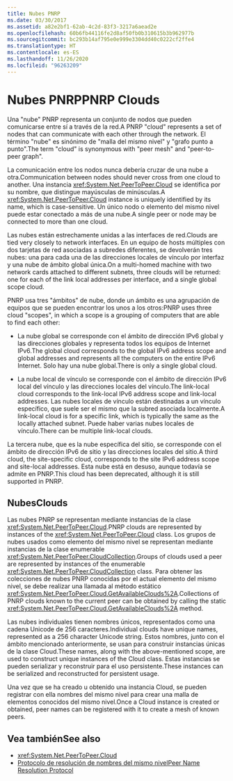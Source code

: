 ```yaml
---
title: Nubes PNRP
ms.date: 03/30/2017
ms.assetid: a82e2bf1-62ab-4c2d-83f3-3217a6aead2e
ms.openlocfilehash: 60b6fb44116fe2d8af50fb0b310615b3b962977b
ms.sourcegitcommit: bc293b14af795e0e999e3304dd40c0222cf2ffe4
ms.translationtype: HT
ms.contentlocale: es-ES
ms.lasthandoff: 11/26/2020
ms.locfileid: "96263209"
---
```

# <a name="pnrp-clouds"></a><span data-ttu-id="24ad7-102">Nubes PNRP</span><span class="sxs-lookup"><span data-stu-id="24ad7-102">PNRP Clouds</span></span>

<span data-ttu-id="24ad7-103">Una "nube" PNRP representa un conjunto de nodos que pueden comunicarse entre sí a través de la red.</span><span class="sxs-lookup"><span data-stu-id="24ad7-103">A PNRP "cloud" represents a set of nodes that can communicate with each other through the network.</span></span> <span data-ttu-id="24ad7-104">El término "nube" es sinónimo de "malla del mismo nivel" y "grafo punto a punto".</span><span class="sxs-lookup"><span data-stu-id="24ad7-104">The term "cloud" is synonymous with "peer mesh" and "peer-to-peer graph".</span></span>  
  
 <span data-ttu-id="24ad7-105">La comunicación entre los nodos nunca debería cruzar de una nube a otra.</span><span class="sxs-lookup"><span data-stu-id="24ad7-105">Communication between nodes should never cross from one cloud to another.</span></span> <span data-ttu-id="24ad7-106">Una instancia <xref:System.Net.PeerToPeer.Cloud> se identifica por su nombre, que distingue mayúsculas de minúsculas.</span><span class="sxs-lookup"><span data-stu-id="24ad7-106">A <xref:System.Net.PeerToPeer.Cloud> instance is uniquely identified by its name, which is case-sensitive.</span></span> <span data-ttu-id="24ad7-107">Un único nodo o elemento del mismo nivel puede estar conectado a más de una nube.</span><span class="sxs-lookup"><span data-stu-id="24ad7-107">A single peer or node may be connected to more than one cloud.</span></span>  
  
 <span data-ttu-id="24ad7-108">Las nubes están estrechamente unidas a las interfaces de red.</span><span class="sxs-lookup"><span data-stu-id="24ad7-108">Clouds are tied very closely to network interfaces.</span></span>  <span data-ttu-id="24ad7-109">En un equipo de hosts múltiples con dos tarjetas de red asociadas a subredes diferentes, se devolverán tres nubes: una para cada una de las direcciones locales de vínculo por interfaz y una nube de ámbito global única.</span><span class="sxs-lookup"><span data-stu-id="24ad7-109">On a multi-homed machine with two network cards attached to different subnets, three clouds will be returned: one for each of the link local addresses per interface, and a single global scope cloud.</span></span>  
  
 <span data-ttu-id="24ad7-110">PNRP usa tres "ámbitos" de nube, donde un ámbito es una agrupación de equipos que se pueden encontrar los unos a los otros:</span><span class="sxs-lookup"><span data-stu-id="24ad7-110">PNRP uses three cloud "scopes", in which a scope is a grouping of computers that are able to find each other:</span></span>  
  
- <span data-ttu-id="24ad7-111">La nube global se corresponde con el ámbito de dirección IPv6 global y las direcciones globales y representa todos los equipos de Internet IPv6.</span><span class="sxs-lookup"><span data-stu-id="24ad7-111">The global cloud corresponds to the global IPv6 address scope and global addresses and represents all the computers on the entire IPv6 Internet.</span></span> <span data-ttu-id="24ad7-112">Solo hay una nube global.</span><span class="sxs-lookup"><span data-stu-id="24ad7-112">There is only a single global cloud.</span></span>  
  
- <span data-ttu-id="24ad7-113">La nube local de vínculo se corresponde con el ámbito de dirección IPv6 local del vínculo y las direcciones locales del vínculo.</span><span class="sxs-lookup"><span data-stu-id="24ad7-113">The link-local cloud corresponds to the link-local IPv6 address scope and link-local addresses.</span></span> <span data-ttu-id="24ad7-114">Las nubes locales de vínculo están destinadas a un vínculo específico, que suele ser el mismo que la subred asociada localmente.</span><span class="sxs-lookup"><span data-stu-id="24ad7-114">A link-local cloud is for a specific link, which is typically the same as the locally attached subnet.</span></span> <span data-ttu-id="24ad7-115">Puede haber varias nubes locales de vínculo.</span><span class="sxs-lookup"><span data-stu-id="24ad7-115">There can be multiple link-local clouds.</span></span>  
  
 <span data-ttu-id="24ad7-116">La tercera nube, que es la nube específica del sitio, se corresponde con el ámbito de dirección IPv6 de sitio y las direcciones locales del sitio.</span><span class="sxs-lookup"><span data-stu-id="24ad7-116">A third cloud, the site-specific cloud, corresponds to the site IPv6 address scope and site-local addresses.</span></span> <span data-ttu-id="24ad7-117">Esta nube está en desuso, aunque todavía se admite en PNRP.</span><span class="sxs-lookup"><span data-stu-id="24ad7-117">This cloud has been deprecated, although it is still supported in PNRP.</span></span>  
  
## <a name="clouds"></a><span data-ttu-id="24ad7-118">Nubes</span><span class="sxs-lookup"><span data-stu-id="24ad7-118">Clouds</span></span>  

 <span data-ttu-id="24ad7-119">Las nubes PNRP se representan mediante instancias de la clase <xref:System.Net.PeerToPeer.Cloud>.</span><span class="sxs-lookup"><span data-stu-id="24ad7-119">PNRP clouds are represented by instances of the <xref:System.Net.PeerToPeer.Cloud> class.</span></span> <span data-ttu-id="24ad7-120">Los grupos de nubes usados como elemento del mismo nivel se representan mediante instancias de la clase enumerable <xref:System.Net.PeerToPeer.CloudCollection>.</span><span class="sxs-lookup"><span data-stu-id="24ad7-120">Groups of clouds used a peer are represented by instances of the enumerable <xref:System.Net.PeerToPeer.CloudCollection> class.</span></span> <span data-ttu-id="24ad7-121">Para obtener las colecciones de nubes PNRP conocidas por el actual elemento del mismo nivel, se debe realizar una llamada al método estático <xref:System.Net.PeerToPeer.Cloud.GetAvailableClouds%2A>.</span><span class="sxs-lookup"><span data-stu-id="24ad7-121">Collections of PNRP clouds known to the current peer can be obtained by calling the static <xref:System.Net.PeerToPeer.Cloud.GetAvailableClouds%2A> method.</span></span>  
  
 <span data-ttu-id="24ad7-122">Las nubes individuales tienen nombres únicos, representados como una cadena Unicode de 256 caracteres.</span><span class="sxs-lookup"><span data-stu-id="24ad7-122">Individual clouds have unique names, represented as a 256 character Unicode string.</span></span> <span data-ttu-id="24ad7-123">Estos nombres, junto con el ámbito mencionado anteriormente, se usan para construir instancias únicas de la clase Cloud.</span><span class="sxs-lookup"><span data-stu-id="24ad7-123">These names, along with the above-mentioned scope, are used to construct unique instances of the Cloud class.</span></span> <span data-ttu-id="24ad7-124">Estas instancias se pueden serializar y reconstruir para el uso persistente.</span><span class="sxs-lookup"><span data-stu-id="24ad7-124">These instances can be serialized and reconstructed for persistent usage.</span></span>  
  
 <span data-ttu-id="24ad7-125">Una vez que se ha creado u obtenido una instancia Cloud, se pueden registrar con ella nombres del mismo nivel para crear una malla de elementos conocidos del mismo nivel.</span><span class="sxs-lookup"><span data-stu-id="24ad7-125">Once a Cloud instance is created or obtained, peer names can be registered with it to create a mesh of known peers.</span></span>  
  
## <a name="see-also"></a><span data-ttu-id="24ad7-126">Vea también</span><span class="sxs-lookup"><span data-stu-id="24ad7-126">See also</span></span>

- <xref:System.Net.PeerToPeer.Cloud>
- [<span data-ttu-id="24ad7-127">Protocolo de resolución de nombres del mismo nivel</span><span class="sxs-lookup"><span data-stu-id="24ad7-127">Peer Name Resolution Protocol</span></span>](peer-name-resolution-protocol.md)
